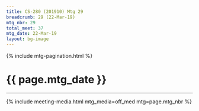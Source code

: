```yaml
---
title: CS-280 (201910) Mtg 29
breadcrumb: 29 (22-Mar-19)
mtg_nbr: 29
total_meet: 37
mtg_date: 22-Mar-19
layout: bg-image
---
```

{% include mtg-pagination.html %}
<h1 class="text-center">{{ page.mtg_date }}</h1>
<hr />
{% include meeting-media.html mtg_media=off_med mtg=page.mtg_nbr %}
